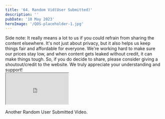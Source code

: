 ```yaml
---
title: '64. Random Vid(User Submitted)'
description: ''
pubDate: '10 May 2023'
heroImage: '/QOS-placeholder-1.jpg'
---
```

<div class="video_paragraph_header"> Side note: It really means a lot to us if you could refrain from sharing the content elsewhere. It's not just about privacy, but it also helps us keep things fair and affordable for everyone. We're working hard to make sure our prices stay low, and when content gets leaked without credit, it can make things tough. So, if you do decide to share, please consider giving a shoutout/credit to the website. We truly appreciate your understanding and support!</div>

<iframe src="https://drive.google.com/file/d/1tOJyhCh7xAg9S-aQzGt9dwq3e2pxQE7_/preview" width="200" height="100" allow="autoplay" allowfullscreen="allowfullscreen"></iframe>

Another Random User Submitted Video.
<br>
<br>
<!---<a class="read_more" href="https://drive.google.com/file/d/1tOJyhCh7xAg9S-aQzGt9dwq3e2pxQE7_/view?usp=sharing">Download</a>--->
